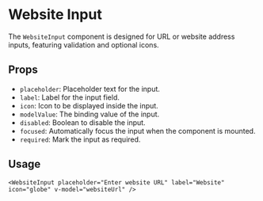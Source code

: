 
# Website Input

The `WebsiteInput` component is designed for URL or website address inputs, featuring validation and optional icons.

## Props

- `placeholder`: Placeholder text for the input.
- `label`: Label for the input field.
- `icon`: Icon to be displayed inside the input.
- `modelValue`: The binding value of the input.
- `disabled`: Boolean to disable the input.
- `focused`: Automatically focus the input when the component is mounted.
- `required`: Mark the input as required.

## Usage

```vue
<WebsiteInput placeholder="Enter website URL" label="Website" icon="globe" v-model="websiteUrl" />
```